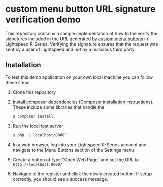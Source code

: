 # custom menu button URL signature verification demo

This repository contains a sample implementation of how to the verify the signatures included in the URL generated by [custom menu buttons](https://retail-support.lightspeedhq.com/hc/en-us/articles/229518207-A-detailed-overview-of-custom-menus) in Lightspeed R-Series. Verifying the signature ensures that the request was sent by a user of Lightspeed and not by a malicious third party.

## Installation

To test this demo application on your own local machine you can follow these steps:

1. Clone this repository
2. Install composer dependencies ([Composer installation instructions](https://getcomposer.org/download/)). These include some libraries that handle the 

    ```bash
    $ composer install
    ```
3. Run the local test server

    ```bash
    $ php -S localhost:8000`
    ```
4. In a web browser, log into your Lightspeed R-Series account and navigate to the Menu Buttons section of the Settings menu
5. Create a button of type "Open Web Page" and set the URL to `http://localhost:8000/`
6. Navigate to the register and click the newly created button. If setup correctly, you should see a success message.
